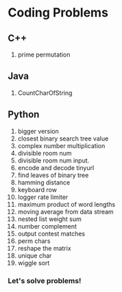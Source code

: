 # Coding Problems

## C++
1. prime permutation 

## Java
1. CountCharOfString

## Python
1. bigger version 
2. closest binary search tree value 
3. complex number multiplication 
4. divisible room num 
5. divisible room num input. 
6. encode and decode tinyurl 
7. find leaves of binary tree 
8. hamming distance 
9. keyboard row 
10. logger rate limiter 
11. maximum product of word lengths 
12. moving average from data stream 
13. nested list weight sum 
14. number complement 
15. output contest matches 
16. perm chars 
17. reshape the matrix 
18. unique char 
19. wiggle sort 

### Let's solve problems!
